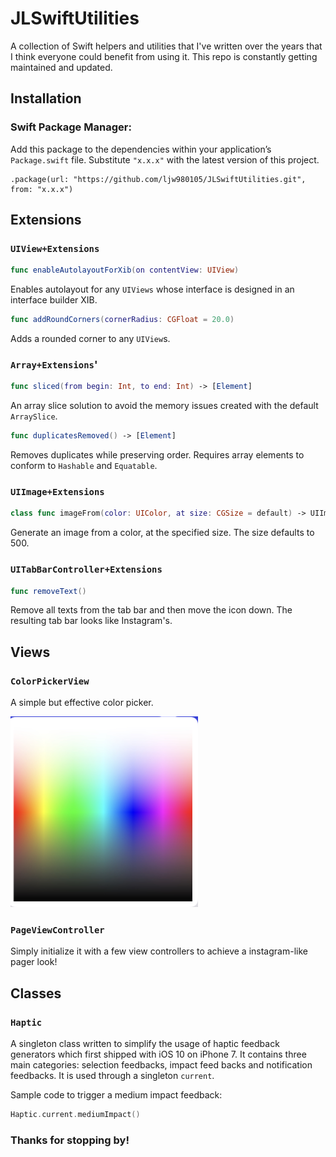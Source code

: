 # JLSwiftUtilities

A collection of Swift helpers and utilities that I've written over the years that I think everyone could benefit from using it. This repo is constantly getting maintained and updated.

## Installation

### Swift Package Manager:
Add this package to the dependencies within your application’s `Package.swift` file. Substitute `"x.x.x"` with the latest version of this project.

```
.package(url: "https://github.com/ljw980105/JLSwiftUtilities.git", from: "x.x.x")
```

## Extensions


### `UIView+Extensions`
```swift
func enableAutolayoutForXib(on contentView: UIView)
```
Enables autolayout for any `UIViews` whose interface is designed in an interface builder XIB.

```swift
func addRoundCorners(cornerRadius: CGFloat = 20.0)
```
Adds a rounded corner to any `UIView`s.

### `Array+Extensions`'
```swift
func sliced(from begin: Int, to end: Int) -> [Element]
```
An array slice solution to avoid the memory issues created with the default `ArraySlice`.

```swift
func duplicatesRemoved() -> [Element] 
```
Removes duplicates while preserving order. Requires array elements to conform to `Hashable` and `Equatable`.


### `UIImage+Extensions`

```swift
class func imageFrom(color: UIColor, at size: CGSize = default) -> UIImage?
```
Generate an image from a color, at the specified size.  The size defaults to 500.

### `UITabBarController+Extensions`

```swift
func removeText()
```
Remove all texts from the tab bar and then move the icon down. The resulting tab bar looks like Instagram's.

## Views

### `ColorPickerView`
A simple but effective color picker.

<p align = "left">
    <img width = "300" height = "305" src = "Resources/ColorPicker.jpeg">
</p>

### `PageViewController`
Simply initialize it with a few view controllers to achieve a instagram-like pager look!

## Classes

### `Haptic`
A singleton class written to simplify the usage of haptic feedback generators which first shipped with iOS 10 on iPhone 7. It contains three main categories: selection feedbacks, impact feed backs and notification feedbacks. It is used through a singleton `current`.

Sample code to trigger a medium impact feedback:
```swift
Haptic.current.mediumImpact()
```

### Thanks for stopping by!
